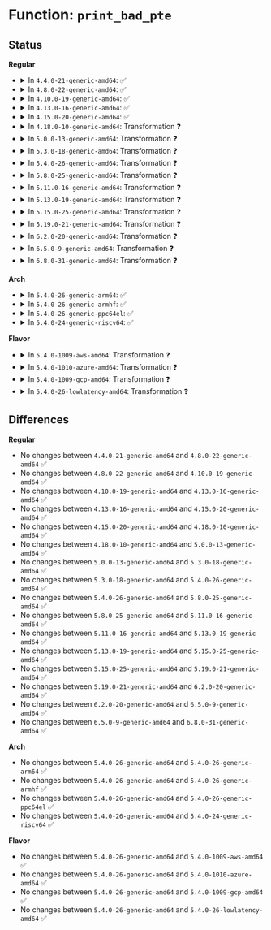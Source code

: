 # Function: <code>print_bad_pte</code>

## Status
<b>Regular</b>
<ul>
<li>
<details>
<summary>In <code>4.4.0-21-generic-amd64</code>: ✅</summary>

```c
void print_bad_pte(struct vm_area_struct * vma, long unsigned int addr, pte_t pte, struct page * page)
```

```json
{
  "name": "print_bad_pte",
  "collision_type": "Unique Static",
  "inline_type": "No",
  "funcs": [
    {
      "addr": 18446744071580663344,
      "name": "print_bad_pte",
      "external": false,
      "loc": "mm/memory.c:647",
      "file": "mm/memory.c",
      "inline": "seen, unknown",
      "caller_inline": [],
      "caller_func": [
        "mm/memory.c:vm_normal_page",
        "mm/memory.c:vm_normal_page",
        "mm/memory.c:unmap_page_range",
        "mm/memory.c:unmap_page_range"
      ]
    }
  ],
  "symbols": [
    {
      "addr": 18446744071580663344,
      "name": "print_bad_pte",
      "section": ".text",
      "bind": "STB_LOCAL",
      "size": 669
    }
  ]
}
```
</details>
</li>
<li>
<details>
<summary>In <code>4.8.0-22-generic-amd64</code>: ✅</summary>

```c
void print_bad_pte(struct vm_area_struct * vma, long unsigned int addr, pte_t pte, struct page * page)
```

```json
{
  "name": "print_bad_pte",
  "collision_type": "Unique Static",
  "inline_type": "No",
  "funcs": [
    {
      "addr": 18446744071580772576,
      "name": "print_bad_pte",
      "external": false,
      "loc": "mm/memory.c:652",
      "file": "mm/memory.c",
      "inline": "seen, unknown",
      "caller_inline": [],
      "caller_func": [
        "mm/memory.c:unmap_page_range",
        "mm/memory.c:unmap_page_range",
        "mm/memory.c:vm_normal_page",
        "mm/memory.c:vm_normal_page"
      ]
    }
  ],
  "symbols": [
    {
      "addr": 18446744071580772576,
      "name": "print_bad_pte",
      "section": ".text",
      "bind": "STB_LOCAL",
      "size": 685
    }
  ]
}
```
</details>
</li>
<li>
<details>
<summary>In <code>4.10.0-19-generic-amd64</code>: ✅</summary>

```c
void print_bad_pte(struct vm_area_struct * vma, long unsigned int addr, pte_t pte, struct page * page)
```

```json
{
  "name": "print_bad_pte",
  "collision_type": "Unique Static",
  "inline_type": "No",
  "funcs": [
    {
      "addr": 18446744071580837312,
      "name": "print_bad_pte",
      "external": false,
      "loc": "mm/memory.c:654",
      "file": "mm/memory.c",
      "inline": "seen, unknown",
      "caller_inline": [],
      "caller_func": [
        "mm/memory.c:unmap_page_range",
        "mm/memory.c:unmap_page_range",
        "mm/memory.c:vm_normal_page",
        "mm/memory.c:vm_normal_page"
      ]
    }
  ],
  "symbols": [
    {
      "addr": 18446744071580837312,
      "name": "print_bad_pte",
      "section": ".text",
      "bind": "STB_LOCAL",
      "size": 685
    }
  ]
}
```
</details>
</li>
<li>
<details>
<summary>In <code>4.13.0-16-generic-amd64</code>: ✅</summary>

```c
void print_bad_pte(struct vm_area_struct * vma, long unsigned int addr, pte_t pte, struct page * page)
```

```json
{
  "name": "print_bad_pte",
  "collision_type": "Unique Static",
  "inline_type": "No",
  "funcs": [
    {
      "addr": 18446744071580882624,
      "name": "print_bad_pte",
      "external": false,
      "loc": "mm/memory.c:719",
      "file": "mm/memory.c",
      "inline": "seen, unknown",
      "caller_inline": [],
      "caller_func": [
        "mm/memory.c:vm_normal_page",
        "mm/memory.c:vm_normal_page"
      ]
    }
  ],
  "symbols": [
    {
      "addr": 18446744071580882624,
      "name": "print_bad_pte",
      "section": ".text",
      "bind": "STB_LOCAL",
      "size": 681
    }
  ]
}
```
</details>
</li>
<li>
<details>
<summary>In <code>4.15.0-20-generic-amd64</code>: ✅</summary>

```c
void print_bad_pte(struct vm_area_struct * vma, long unsigned int addr, pte_t pte, struct page * page)
```

```json
{
  "name": "print_bad_pte",
  "collision_type": "Unique Static",
  "inline_type": "No",
  "funcs": [
    {
      "addr": 18446744071580976256,
      "name": "print_bad_pte",
      "external": false,
      "loc": "mm/memory.c:721",
      "file": "mm/memory.c",
      "inline": "seen, unknown",
      "caller_inline": [],
      "caller_func": [
        "mm/memory.c:do_swap_page",
        "mm/memory.c:_vm_normal_page"
      ]
    }
  ],
  "symbols": [
    {
      "addr": 18446744071580976256,
      "name": "print_bad_pte",
      "section": ".text",
      "bind": "STB_LOCAL",
      "size": 726
    }
  ]
}
```
</details>
</li>
<li>
<details>
<summary>In <code>4.18.0-10-generic-amd64</code>: Transformation ❓</summary>

```c
void print_bad_pte(struct vm_area_struct * vma, long unsigned int addr, pte_t pte, struct page * page)
```

```json
{
  "name": "print_bad_pte",
  "collision_type": "Unique Static",
  "inline_type": "No",
  "funcs": [
    {
      "addr": 0,
      "name": "print_bad_pte",
      "external": false,
      "loc": "mm/memory.c:736",
      "file": "mm/memory.c",
      "inline": "seen, unknown",
      "caller_inline": [],
      "caller_func": [
        "mm/memory.c:do_swap_page",
        "mm/memory.c:_vm_normal_page"
      ]
    }
  ],
  "symbols": [
    {
      "addr": 18446744071581111488,
      "name": "print_bad_pte",
      "section": ".text",
      "bind": "STB_LOCAL",
      "size": 496
    },
    {
      "addr": 18446744071581145984,
      "name": "print_bad_pte.cold.104",
      "section": ".text",
      "bind": "STB_LOCAL",
      "size": 195
    }
  ]
}
```
</details>
</li>
<li>
<details>
<summary>In <code>5.0.0-13-generic-amd64</code>: Transformation ❓</summary>

```c
void print_bad_pte(struct vm_area_struct * vma, long unsigned int addr, pte_t pte, struct page * page)
```

```json
{
  "name": "print_bad_pte",
  "collision_type": "Unique Static",
  "inline_type": "No",
  "funcs": [
    {
      "addr": 0,
      "name": "print_bad_pte",
      "external": false,
      "loc": "mm/memory.c:479",
      "file": "mm/memory.c",
      "inline": "seen, unknown",
      "caller_inline": [],
      "caller_func": [
        "mm/memory.c:do_swap_page",
        "mm/memory.c:_vm_normal_page"
      ]
    }
  ],
  "symbols": [
    {
      "addr": 18446744071581190848,
      "name": "print_bad_pte",
      "section": ".text",
      "bind": "STB_LOCAL",
      "size": 484
    },
    {
      "addr": 18446744071581225808,
      "name": "print_bad_pte.cold.95",
      "section": ".text",
      "bind": "STB_LOCAL",
      "size": 195
    }
  ]
}
```
</details>
</li>
<li>
<details>
<summary>In <code>5.3.0-18-generic-amd64</code>: Transformation ❓</summary>

```c
void print_bad_pte(struct vm_area_struct * vma, long unsigned int addr, pte_t pte, struct page * page)
```

```json
{
  "name": "print_bad_pte",
  "collision_type": "Unique Static",
  "inline_type": "No",
  "funcs": [
    {
      "addr": 0,
      "name": "print_bad_pte",
      "external": false,
      "loc": "mm/memory.c:481",
      "file": "mm/memory.c",
      "inline": "seen, unknown",
      "caller_inline": [],
      "caller_func": [
        "mm/memory.c:do_swap_page",
        "mm/memory.c:vm_normal_page"
      ]
    }
  ],
  "symbols": [
    {
      "addr": 18446744071581263664,
      "name": "print_bad_pte",
      "section": ".text",
      "bind": "STB_LOCAL",
      "size": 479
    },
    {
      "addr": 18446744071581299600,
      "name": "print_bad_pte.cold",
      "section": ".text",
      "bind": "STB_LOCAL",
      "size": 202
    }
  ]
}
```
</details>
</li>
<li>
<details>
<summary>In <code>5.4.0-26-generic-amd64</code>: Transformation ❓</summary>

```c
void print_bad_pte(struct vm_area_struct * vma, long unsigned int addr, pte_t pte, struct page * page)
```

```json
{
  "name": "print_bad_pte",
  "collision_type": "Unique Static",
  "inline_type": "No",
  "funcs": [
    {
      "addr": 0,
      "name": "print_bad_pte",
      "external": false,
      "loc": "mm/memory.c:481",
      "file": "mm/memory.c",
      "inline": "seen, unknown",
      "caller_inline": [],
      "caller_func": [
        "mm/memory.c:do_swap_page",
        "mm/memory.c:vm_normal_page"
      ]
    }
  ],
  "symbols": [
    {
      "addr": 18446744071581322448,
      "name": "print_bad_pte",
      "section": ".text",
      "bind": "STB_LOCAL",
      "size": 479
    },
    {
      "addr": 18446744071581358368,
      "name": "print_bad_pte.cold",
      "section": ".text",
      "bind": "STB_LOCAL",
      "size": 202
    }
  ]
}
```
</details>
</li>
<li>
<details>
<summary>In <code>5.8.0-25-generic-amd64</code>: Transformation ❓</summary>

```c
void print_bad_pte(struct vm_area_struct * vma, long unsigned int addr, pte_t pte, struct page * page)
```

```json
{
  "name": "print_bad_pte",
  "collision_type": "Unique Static",
  "inline_type": "No",
  "funcs": [
    {
      "addr": 0,
      "name": "print_bad_pte",
      "external": false,
      "loc": "mm/memory.c:499",
      "file": "mm/memory.c",
      "inline": "seen, unknown",
      "caller_inline": [],
      "caller_func": [
        "mm/memory.c:do_swap_page",
        "mm/memory.c:zap_pte_range",
        "mm/memory.c:zap_pte_range",
        "mm/memory.c:vm_normal_page"
      ]
    }
  ],
  "symbols": [
    {
      "addr": 18446744071581518208,
      "name": "print_bad_pte",
      "section": ".text",
      "bind": "STB_LOCAL",
      "size": 584
    },
    {
      "addr": 18446744071581555744,
      "name": "print_bad_pte.cold",
      "section": ".text",
      "bind": "STB_LOCAL",
      "size": 238
    }
  ]
}
```
</details>
</li>
<li>
<details>
<summary>In <code>5.11.0-16-generic-amd64</code>: Transformation ❓</summary>

```c
void print_bad_pte(struct vm_area_struct * vma, long unsigned int addr, pte_t pte, struct page * page)
```

```json
{
  "name": "print_bad_pte",
  "collision_type": "Unique Static",
  "inline_type": "No",
  "funcs": [
    {
      "addr": 0,
      "name": "print_bad_pte",
      "external": false,
      "loc": "mm/memory.c:501",
      "file": "mm/memory.c",
      "inline": "seen, unknown",
      "caller_inline": [],
      "caller_func": [
        "mm/memory.c:do_swap_page",
        "mm/memory.c:zap_pte_range",
        "mm/memory.c:zap_pte_range",
        "mm/memory.c:vm_normal_page"
      ]
    }
  ],
  "symbols": [
    {
      "addr": 18446744071581563888,
      "name": "print_bad_pte",
      "section": ".text",
      "bind": "STB_LOCAL",
      "size": 513
    },
    {
      "addr": 18446744071591327870,
      "name": "print_bad_pte.cold",
      "section": ".text",
      "bind": "STB_LOCAL",
      "size": 184
    }
  ]
}
```
</details>
</li>
<li>
<details>
<summary>In <code>5.13.0-19-generic-amd64</code>: Transformation ❓</summary>

```c
void print_bad_pte(struct vm_area_struct * vma, long unsigned int addr, pte_t pte, struct page * page)
```

```json
{
  "name": "print_bad_pte",
  "collision_type": "Unique Static",
  "inline_type": "No",
  "funcs": [
    {
      "addr": 0,
      "name": "print_bad_pte",
      "external": false,
      "loc": "mm/memory.c:513",
      "file": "mm/memory.c",
      "inline": "seen, unknown",
      "caller_inline": [],
      "caller_func": [
        "mm/memory.c:do_swap_page",
        "mm/memory.c:zap_pte_range",
        "mm/memory.c:zap_pte_range",
        "mm/memory.c:vm_normal_page"
      ]
    }
  ],
  "symbols": [
    {
      "addr": 18446744071581584096,
      "name": "print_bad_pte",
      "section": ".text",
      "bind": "STB_LOCAL",
      "size": 463
    },
    {
      "addr": 18446744071591270104,
      "name": "print_bad_pte.cold",
      "section": ".text",
      "bind": "STB_LOCAL",
      "size": 191
    }
  ]
}
```
</details>
</li>
<li>
<details>
<summary>In <code>5.15.0-25-generic-amd64</code>: Transformation ❓</summary>

```c
void print_bad_pte(struct vm_area_struct * vma, long unsigned int addr, pte_t pte, struct page * page)
```

```json
{
  "name": "print_bad_pte",
  "collision_type": "Unique Static",
  "inline_type": "No",
  "funcs": [
    {
      "addr": 0,
      "name": "print_bad_pte",
      "external": false,
      "loc": "mm/memory.c:512",
      "file": "mm/memory.c",
      "inline": "seen, unknown",
      "caller_inline": [],
      "caller_func": [
        "mm/memory.c:do_swap_page",
        "mm/memory.c:zap_pte_range",
        "mm/memory.c:zap_pte_range",
        "mm/memory.c:vm_normal_page"
      ]
    }
  ],
  "symbols": [
    {
      "addr": 18446744071581849776,
      "name": "print_bad_pte",
      "section": ".text",
      "bind": "STB_LOCAL",
      "size": 475
    },
    {
      "addr": 18446744071592198686,
      "name": "print_bad_pte.cold",
      "section": ".text",
      "bind": "STB_LOCAL",
      "size": 233
    }
  ]
}
```
</details>
</li>
<li>
<details>
<summary>In <code>5.19.0-21-generic-amd64</code>: Transformation ❓</summary>

```c
void print_bad_pte(struct vm_area_struct * vma, long unsigned int addr, pte_t pte, struct page * page)
```

```json
{
  "name": "print_bad_pte",
  "collision_type": "Unique Static",
  "inline_type": "No",
  "funcs": [
    {
      "addr": 0,
      "name": "print_bad_pte",
      "external": false,
      "loc": "mm/memory.c:519",
      "file": "mm/memory.c",
      "inline": "seen, unknown",
      "caller_inline": [],
      "caller_func": [
        "mm/memory.c:do_swap_page",
        "mm/memory.c:zap_pte_range",
        "mm/memory.c:zap_pte_range",
        "mm/memory.c:vm_normal_page"
      ]
    }
  ],
  "symbols": [
    {
      "addr": 18446744071582241744,
      "name": "print_bad_pte",
      "section": ".text",
      "bind": "STB_LOCAL",
      "size": 504
    },
    {
      "addr": 18446744071593975192,
      "name": "print_bad_pte.cold",
      "section": ".text",
      "bind": "STB_LOCAL",
      "size": 221
    }
  ]
}
```
</details>
</li>
<li>
<details>
<summary>In <code>6.2.0-20-generic-amd64</code>: Transformation ❓</summary>

```c
void print_bad_pte(struct vm_area_struct * vma, long unsigned int addr, pte_t pte, struct page * page)
```

```json
{
  "name": "print_bad_pte",
  "collision_type": "Unique Static",
  "inline_type": "No",
  "funcs": [
    {
      "addr": 0,
      "name": "print_bad_pte",
      "external": false,
      "loc": "mm/memory.c:472",
      "file": "mm/memory.c",
      "inline": "seen, unknown",
      "caller_inline": [],
      "caller_func": [
        "mm/memory.c:do_swap_page",
        "mm/memory.c:zap_pte_range",
        "mm/memory.c:zap_pte_range",
        "mm/memory.c:vm_normal_page"
      ]
    }
  ],
  "symbols": [
    {
      "addr": 18446744071582735296,
      "name": "print_bad_pte",
      "section": ".text",
      "bind": "STB_LOCAL",
      "size": 657
    },
    {
      "addr": 18446744071596031648,
      "name": "print_bad_pte.cold",
      "section": ".text",
      "bind": "STB_LOCAL",
      "size": 25
    }
  ]
}
```
</details>
</li>
<li>
<details>
<summary>In <code>6.5.0-9-generic-amd64</code>: Transformation ❓</summary>

```c
void print_bad_pte(struct vm_area_struct * vma, long unsigned int addr, pte_t pte, struct page * page)
```

```json
{
  "name": "print_bad_pte",
  "collision_type": "Unique Static",
  "inline_type": "No",
  "funcs": [
    {
      "addr": 0,
      "name": "print_bad_pte",
      "external": false,
      "loc": "mm/memory.c:491",
      "file": "mm/memory.c",
      "inline": "seen, unknown",
      "caller_inline": [],
      "caller_func": [
        "mm/memory.c:do_swap_page",
        "mm/memory.c:zap_pte_range",
        "mm/memory.c:zap_pte_range",
        "mm/memory.c:vm_normal_page"
      ]
    }
  ],
  "symbols": [
    {
      "addr": 18446744071582949728,
      "name": "print_bad_pte",
      "section": ".text",
      "bind": "STB_LOCAL",
      "size": 669
    },
    {
      "addr": 18446744071596553518,
      "name": "print_bad_pte.cold",
      "section": ".text",
      "bind": "STB_LOCAL",
      "size": 25
    }
  ]
}
```
</details>
</li>
<li>
<details>
<summary>In <code>6.8.0-31-generic-amd64</code>: Transformation ❓</summary>

```c
void print_bad_pte(struct vm_area_struct * vma, long unsigned int addr, pte_t pte, struct page * page)
```

```json
{
  "name": "print_bad_pte",
  "collision_type": "Unique Static",
  "inline_type": "No",
  "funcs": [
    {
      "addr": 0,
      "name": "print_bad_pte",
      "external": false,
      "loc": "mm/memory.c:489",
      "file": "mm/memory.c",
      "inline": "seen, unknown",
      "caller_inline": [],
      "caller_func": [
        "mm/memory.c:zap_pte_range",
        "mm/memory.c:zap_pte_range",
        "mm/memory.c:vm_normal_page"
      ]
    }
  ],
  "symbols": [
    {
      "addr": 18446744071583125008,
      "name": "print_bad_pte",
      "section": ".text",
      "bind": "STB_LOCAL",
      "size": 629
    },
    {
      "addr": 18446744071597457283,
      "name": "print_bad_pte.cold",
      "section": ".text",
      "bind": "STB_LOCAL",
      "size": 25
    }
  ]
}
```
</details>
</li>
</ul>
<b>Arch</b>
<ul>
<li>
<details>
<summary>In <code>5.4.0-26-generic-arm64</code>: ✅</summary>

```c
void print_bad_pte(struct vm_area_struct * vma, long unsigned int addr, pte_t pte, struct page * page)
```

```json
{
  "name": "print_bad_pte",
  "collision_type": "Unique Static",
  "inline_type": "No",
  "funcs": [
    {
      "addr": 18446603336492727456,
      "name": "print_bad_pte",
      "external": false,
      "loc": "mm/memory.c:481",
      "file": "mm/memory.c",
      "inline": "seen, unknown",
      "caller_inline": [],
      "caller_func": [
        "mm/memory.c:do_swap_page",
        "mm/memory.c:unmap_page_range",
        "mm/memory.c:unmap_page_range",
        "mm/memory.c:vm_normal_page"
      ]
    }
  ],
  "symbols": [
    {
      "addr": 18446603336492727456,
      "name": "print_bad_pte",
      "section": ".text",
      "bind": "STB_LOCAL",
      "size": 492
    }
  ]
}
```
</details>
</li>
<li>
<details>
<summary>In <code>5.4.0-26-generic-armhf</code>: ✅</summary>

```c
void print_bad_pte(struct vm_area_struct * vma, long unsigned int addr, pte_t pte, struct page * page)
```

```json
{
  "name": "print_bad_pte",
  "collision_type": "Unique Static",
  "inline_type": "No",
  "funcs": [
    {
      "addr": 3226559396,
      "name": "print_bad_pte",
      "external": false,
      "loc": "mm/memory.c:481",
      "file": "mm/memory.c",
      "inline": "seen, unknown",
      "caller_inline": [],
      "caller_func": [
        "mm/memory.c:unmap_page_range",
        "mm/memory.c:unmap_page_range",
        "mm/memory.c:vm_normal_page"
      ]
    }
  ],
  "symbols": [
    {
      "addr": 3226559396,
      "name": "print_bad_pte",
      "section": ".text",
      "bind": "STB_LOCAL",
      "size": 424
    }
  ]
}
```
</details>
</li>
<li>
<details>
<summary>In <code>5.4.0-26-generic-ppc64el</code>: ✅</summary>

```c
void print_bad_pte(struct vm_area_struct * vma, long unsigned int addr, pte_t pte, struct page * page)
```

```json
{
  "name": "print_bad_pte",
  "collision_type": "Unique Static",
  "inline_type": "No",
  "funcs": [
    {
      "addr": 13835058055286072784,
      "name": "print_bad_pte",
      "external": false,
      "loc": "mm/memory.c:481",
      "file": "mm/memory.c",
      "inline": "seen, unknown",
      "caller_inline": [],
      "caller_func": [
        "mm/memory.c:do_swap_page",
        "mm/memory.c:zap_pte_range",
        "mm/memory.c:zap_pte_range",
        "mm/memory.c:vm_normal_page"
      ]
    }
  ],
  "symbols": [
    {
      "addr": 13835058055286072784,
      "name": "print_bad_pte",
      "section": ".text",
      "bind": "STB_LOCAL",
      "size": 884
    }
  ]
}
```
</details>
</li>
<li>
<details>
<summary>In <code>5.4.0-24-generic-riscv64</code>: ✅</summary>

```c
void print_bad_pte(struct vm_area_struct * vma, long unsigned int addr, pte_t pte, struct page * page)
```

```json
{
  "name": "print_bad_pte",
  "collision_type": "Unique Static",
  "inline_type": "No",
  "funcs": [
    {
      "addr": 18446743936272718346,
      "name": "print_bad_pte",
      "external": false,
      "loc": "mm/memory.c:481",
      "file": "mm/memory.c",
      "inline": "seen, unknown",
      "caller_inline": [],
      "caller_func": [
        "mm/memory.c:unmap_page_range",
        "mm/memory.c:unmap_page_range",
        "mm/memory.c:vm_normal_page"
      ]
    }
  ],
  "symbols": [
    {
      "addr": 18446743936272718346,
      "name": "print_bad_pte",
      "section": ".text",
      "bind": "STB_LOCAL",
      "size": 464
    }
  ]
}
```
</details>
</li>
</ul>
<b>Flavor</b>
<ul>
<li>
<details>
<summary>In <code>5.4.0-1009-aws-amd64</code>: Transformation ❓</summary>

```c
void print_bad_pte(struct vm_area_struct * vma, long unsigned int addr, pte_t pte, struct page * page)
```

```json
{
  "name": "print_bad_pte",
  "collision_type": "Unique Static",
  "inline_type": "No",
  "funcs": [
    {
      "addr": 0,
      "name": "print_bad_pte",
      "external": false,
      "loc": "mm/memory.c:481",
      "file": "mm/memory.c",
      "inline": "seen, unknown",
      "caller_inline": [],
      "caller_func": [
        "mm/memory.c:do_swap_page",
        "mm/memory.c:vm_normal_page"
      ]
    }
  ],
  "symbols": [
    {
      "addr": 18446744071581291296,
      "name": "print_bad_pte",
      "section": ".text",
      "bind": "STB_LOCAL",
      "size": 479
    },
    {
      "addr": 18446744071581327216,
      "name": "print_bad_pte.cold",
      "section": ".text",
      "bind": "STB_LOCAL",
      "size": 202
    }
  ]
}
```
</details>
</li>
<li>
<details>
<summary>In <code>5.4.0-1010-azure-amd64</code>: Transformation ❓</summary>

```c
void print_bad_pte(struct vm_area_struct * vma, long unsigned int addr, pte_t pte, struct page * page)
```

```json
{
  "name": "print_bad_pte",
  "collision_type": "Unique Static",
  "inline_type": "No",
  "funcs": [
    {
      "addr": 0,
      "name": "print_bad_pte",
      "external": false,
      "loc": "mm/memory.c:481",
      "file": "mm/memory.c",
      "inline": "seen, unknown",
      "caller_inline": [],
      "caller_func": [
        "mm/memory.c:do_swap_page",
        "mm/memory.c:zap_pte_range",
        "mm/memory.c:zap_pte_range",
        "mm/memory.c:vm_normal_page"
      ]
    }
  ],
  "symbols": [
    {
      "addr": 18446744071581235024,
      "name": "print_bad_pte",
      "section": ".text",
      "bind": "STB_LOCAL",
      "size": 394
    },
    {
      "addr": 18446744071581270976,
      "name": "print_bad_pte.cold",
      "section": ".text",
      "bind": "STB_LOCAL",
      "size": 254
    }
  ]
}
```
</details>
</li>
<li>
<details>
<summary>In <code>5.4.0-1009-gcp-amd64</code>: Transformation ❓</summary>

```c
void print_bad_pte(struct vm_area_struct * vma, long unsigned int addr, pte_t pte, struct page * page)
```

```json
{
  "name": "print_bad_pte",
  "collision_type": "Unique Static",
  "inline_type": "No",
  "funcs": [
    {
      "addr": 0,
      "name": "print_bad_pte",
      "external": false,
      "loc": "mm/memory.c:481",
      "file": "mm/memory.c",
      "inline": "seen, unknown",
      "caller_inline": [],
      "caller_func": [
        "mm/memory.c:do_swap_page",
        "mm/memory.c:vm_normal_page"
      ]
    }
  ],
  "symbols": [
    {
      "addr": 18446744071581282496,
      "name": "print_bad_pte",
      "section": ".text",
      "bind": "STB_LOCAL",
      "size": 479
    },
    {
      "addr": 18446744071581318416,
      "name": "print_bad_pte.cold",
      "section": ".text",
      "bind": "STB_LOCAL",
      "size": 202
    }
  ]
}
```
</details>
</li>
<li>
<details>
<summary>In <code>5.4.0-26-lowlatency-amd64</code>: Transformation ❓</summary>

```c
void print_bad_pte(struct vm_area_struct * vma, long unsigned int addr, pte_t pte, struct page * page)
```

```json
{
  "name": "print_bad_pte",
  "collision_type": "Unique Static",
  "inline_type": "No",
  "funcs": [
    {
      "addr": 0,
      "name": "print_bad_pte",
      "external": false,
      "loc": "mm/memory.c:481",
      "file": "mm/memory.c",
      "inline": "seen, unknown",
      "caller_inline": [],
      "caller_func": [
        "mm/memory.c:do_swap_page",
        "mm/memory.c:vm_normal_page"
      ]
    }
  ],
  "symbols": [
    {
      "addr": 18446744071581346512,
      "name": "print_bad_pte",
      "section": ".text",
      "bind": "STB_LOCAL",
      "size": 479
    },
    {
      "addr": 18446744071581382393,
      "name": "print_bad_pte.cold",
      "section": ".text",
      "bind": "STB_LOCAL",
      "size": 202
    }
  ]
}
```
</details>
</li>
</ul>

## Differences
<b>Regular</b>
<ul>
<li>
No changes between <code>4.4.0-21-generic-amd64</code> and <code>4.8.0-22-generic-amd64</code> ✅
</li>
<li>
No changes between <code>4.8.0-22-generic-amd64</code> and <code>4.10.0-19-generic-amd64</code> ✅
</li>
<li>
No changes between <code>4.10.0-19-generic-amd64</code> and <code>4.13.0-16-generic-amd64</code> ✅
</li>
<li>
No changes between <code>4.13.0-16-generic-amd64</code> and <code>4.15.0-20-generic-amd64</code> ✅
</li>
<li>
No changes between <code>4.15.0-20-generic-amd64</code> and <code>4.18.0-10-generic-amd64</code> ✅
</li>
<li>
No changes between <code>4.18.0-10-generic-amd64</code> and <code>5.0.0-13-generic-amd64</code> ✅
</li>
<li>
No changes between <code>5.0.0-13-generic-amd64</code> and <code>5.3.0-18-generic-amd64</code> ✅
</li>
<li>
No changes between <code>5.3.0-18-generic-amd64</code> and <code>5.4.0-26-generic-amd64</code> ✅
</li>
<li>
No changes between <code>5.4.0-26-generic-amd64</code> and <code>5.8.0-25-generic-amd64</code> ✅
</li>
<li>
No changes between <code>5.8.0-25-generic-amd64</code> and <code>5.11.0-16-generic-amd64</code> ✅
</li>
<li>
No changes between <code>5.11.0-16-generic-amd64</code> and <code>5.13.0-19-generic-amd64</code> ✅
</li>
<li>
No changes between <code>5.13.0-19-generic-amd64</code> and <code>5.15.0-25-generic-amd64</code> ✅
</li>
<li>
No changes between <code>5.15.0-25-generic-amd64</code> and <code>5.19.0-21-generic-amd64</code> ✅
</li>
<li>
No changes between <code>5.19.0-21-generic-amd64</code> and <code>6.2.0-20-generic-amd64</code> ✅
</li>
<li>
No changes between <code>6.2.0-20-generic-amd64</code> and <code>6.5.0-9-generic-amd64</code> ✅
</li>
<li>
No changes between <code>6.5.0-9-generic-amd64</code> and <code>6.8.0-31-generic-amd64</code> ✅
</li>
</ul>
<b>Arch</b>
<ul>
<li>
No changes between <code>5.4.0-26-generic-amd64</code> and <code>5.4.0-26-generic-arm64</code> ✅
</li>
<li>
No changes between <code>5.4.0-26-generic-amd64</code> and <code>5.4.0-26-generic-armhf</code> ✅
</li>
<li>
No changes between <code>5.4.0-26-generic-amd64</code> and <code>5.4.0-26-generic-ppc64el</code> ✅
</li>
<li>
No changes between <code>5.4.0-26-generic-amd64</code> and <code>5.4.0-24-generic-riscv64</code> ✅
</li>
</ul>
<b>Flavor</b>
<ul>
<li>
No changes between <code>5.4.0-26-generic-amd64</code> and <code>5.4.0-1009-aws-amd64</code> ✅
</li>
<li>
No changes between <code>5.4.0-26-generic-amd64</code> and <code>5.4.0-1010-azure-amd64</code> ✅
</li>
<li>
No changes between <code>5.4.0-26-generic-amd64</code> and <code>5.4.0-1009-gcp-amd64</code> ✅
</li>
<li>
No changes between <code>5.4.0-26-generic-amd64</code> and <code>5.4.0-26-lowlatency-amd64</code> ✅
</li>
</ul>
